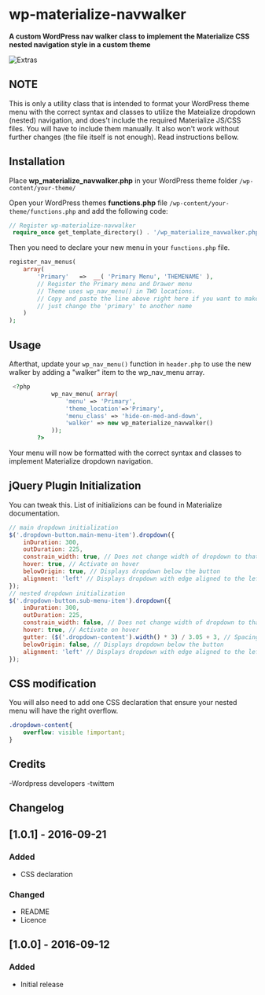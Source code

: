 # wp-materialize-navwalker

**A custom WordPress nav walker class to implement the Materialize CSS nested navigation style in a custom theme**


![Extras](http://i.imgur.com/8J7KG7T.gif)



NOTE
--------------------
This is only a utility class that is intended to format your WordPress theme menu with the correct syntax and classes to utilize
the Mateialize dropdown (nested) navigation, and does't include the required Materialize JS/CSS files. You will have to include them manually.
It also won't work without further changes (the file itself is not enough). Read instructions bellow.

Installation
--------------------
Place **wp_materialize_navwalker.php** in your WordPress theme folder `/wp-content/your-theme/`

Open your WordPress themes **functions.php** file  `/wp-content/your-theme/functions.php` and add the following code:

```php
// Register wp-materialize-navwalker
 require_once get_template_directory() . '/wp_materialize_navwalker.php';
```
Then you need to declare your new menu in your `functions.php` file.

```php
register_nav_menus(
    array(
        'Primary'   =>  __( 'Primary Menu', 'THEMENAME' ),
        // Register the Primary menu and Drawer menu
        // Theme uses wp_nav_menu() in TWO locations.
        // Copy and paste the line above right here if you want to make another menu,
        // just change the 'primary' to another name
    )
);
```

Usage
--------------------
Afterthat, update your `wp_nav_menu()` function in `header.php` to use the new walker by adding a "walker" item to the wp_nav_menu array.

```php
 <?php
            wp_nav_menu( array(
                'menu' => 'Primary',
                'theme_location'=>'Primary',
                'menu_class' => 'hide-on-med-and-down',
                'walker' => new wp_materialize_navwalker()
            ));
        ?>
```

Your menu will now be formatted with the correct syntax and classes to implement Materialize dropdown navigation.

jQuery Plugin Initialization
--------------------
You can tweak this. List of initializions can be found in Materialize documentation.

```js
// main dropdown initialization
$('.dropdown-button.main-menu-item').dropdown({
    inDuration: 300,
    outDuration: 225,
    constrain_width: true, // Does not change width of dropdown to that of the activator
    hover: true, // Activate on hover
    belowOrigin: true, // Displays dropdown below the button
    alignment: 'left' // Displays dropdown with edge aligned to the left of button
});
// nested dropdown initialization
$('.dropdown-button.sub-menu-item').dropdown({
    inDuration: 300,
    outDuration: 225,
    constrain_width: false, // Does not change width of dropdown to that of the activator
    hover: true, // Activate on hover
    gutter: ($('.dropdown-content').width() * 3) / 3.05 + 3, // Spacing from edge
    belowOrigin: false, // Displays dropdown below the button
    alignment: 'left' // Displays dropdown with edge aligned to the left of button
});
```

CSS modification
--------------------
You will also need to add one CSS declaration that ensure your nested menu will have the right overflow.

````css
.dropdown-content{
    overflow: visible !important;
}
````

Credits
--------------------
-Wordpress developers
-twittem

Changelog
--------------------
## [1.0.1] - 2016-09-21
### Added
- CSS declaration

### Changed
- README
- Licence

## [1.0.0] - 2016-09-12
### Added
- Initial release